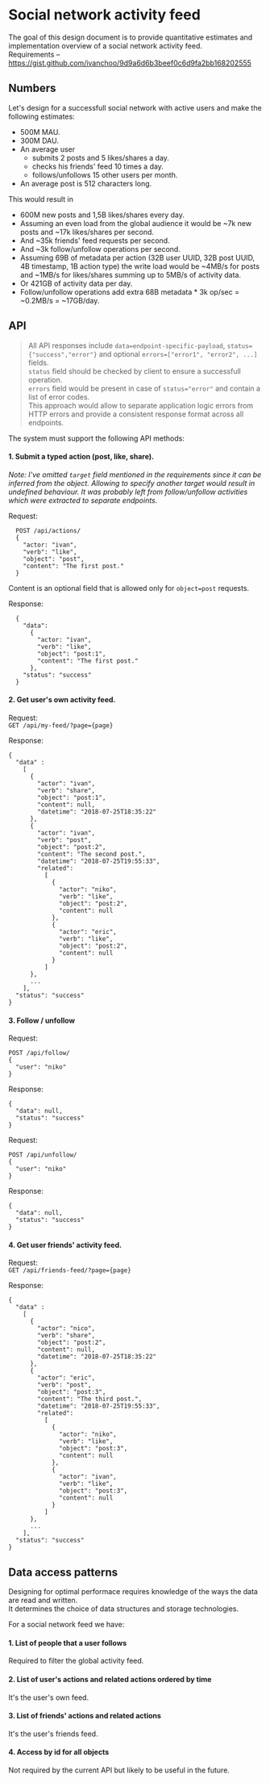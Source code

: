 # Social network activity feed

The goal of this design document is to provide quantitative estimates and implementation overview of a social network activity feed.  
Requirements – https://gist.github.com/ivanchoo/9d9a6d6b3beef0c6d9fa2bb168202555

## Numbers

Let's design for a successfull social network with active users and make the following estimates:  
  * 500M MAU.
  * 300M DAU.
  * An average user
    * submits 2 posts and 5 likes/shares a day.
    * checks his friends' feed 10 times a day.
    * follows/unfollows 15 other users per month.
  * An average post is 512 characters long.

This would result in
  * 600M new posts and 1,5B likes/shares every day.
  * Assuming an even load from the global audience it would be ~7k new posts and ~17k likes/shares per second.
  * And ~35k friends' feed requests per second.
  * And ~3k follow/unfollow operations per second.
  * Assuming 69B of metadata per action (32B user UUID, 32B post UUID, 4B timestamp, 1B action type) the write load would be ~4MB/s for posts and ~1MB/s for likes/shares summing up to 5MB/s of activity data.
  * Or 421GB of activity data per day.
  * Follow/unfollow operations add extra 68B metadata * 3k op/sec = ~0.2MB/s = ~17GB/day.


## API

> All API responses include `data=endpoint-specific-payload`, `status={"success","error"}` and optional `errors=["error1", "error2", ...]` fields.  
> `status` field should be checked by client to ensure a successfull operation.  
> `errors` field would be present in case of `status="error"` and contain a list of error codes.  
> This approach would allow to separate application logic errors from HTTP errors and provide a consistent response format across all endpoints.

The system must support the following API methods:

#### 1. Submit a typed action (post, like, share).  
*Note: I've omitted `target` field mentioned in the requirements since it can be inferred from the object. Allowing to specify another target would result in undefined behaviour. It was probably left from follow/unfollow activities which were extracted to separate endpoints.*

Request:
```
  POST /api/actions/
  {
    "actor: "ivan",
    "verb": "like",
    "object": "post",
    "content": "The first post."
  }
```

Content is an optional field that is allowed only for `object=post` requests.

Response:
```
  {
    "data":
      {
        "actor: "ivan",
        "verb": "like",
        "object": "post:1",
        "content": "The first post."
      },
    "status": "success"
  }
```

#### 2. Get user's own activity feed.

Request:  
```GET /api/my-feed/?page={page}```

Response:
```
{
  "data" :
    [
      {
        "actor": "ivan",
        "verb": "share",
        "object": "post:1",
        "content": null,
        "datetime": "2018-07-25T18:35:22"
      },
      {
        "actor": "ivan",
        "verb": "post",
        "object": "post:2",
        "content": "The second post.",
        "datetime": "2018-07-25T19:55:33",
        "related":
          [
            {
              "actor": "niko",
              "verb": "like",
              "object": "post:2",
              "content": null
            },
            {
              "actor": "eric",
              "verb": "like",
              "object": "post:2",
              "content": null
            }
          ]
      },
      ...
    ],
  "status": "success"
}
```

#### 3. Follow / unfollow

Request:
```
POST /api/follow/
{
  "user": "niko"
}
```

Response:
```
{
  "data": null,
  "status": "success"
}
```

Request:
```
POST /api/unfollow/
{
  "user": "niko"
}
```

Response:
```
{
  "data": null,
  "status": "success"
}
```

#### 4. Get user friends' activity feed.

Request:  
```GET /api/friends-feed/?page={page}```

Response:
```
{
  "data" :
    [
      {
        "actor": "nico",
        "verb": "share",
        "object": "post:2",
        "content": null,
        "datetime": "2018-07-25T18:35:22"
      },
      {
        "actor": "eric",
        "verb": "post",
        "object": "post:3",
        "content": "The third post.",
        "datetime": "2018-07-25T19:55:33",
        "related":
          [
            {
              "actor": "niko",
              "verb": "like",
              "object": "post:3",
              "content": null
            },
            {
              "actor": "ivan",
              "verb": "like",
              "object": "post:3",
              "content": null
            }
          ]
      },
      ...
    ],
  "status": "success"
}
```


## Data access patterns

Designing for optimal performace requires knowledge of the ways the data are read and written.  
It determines the choice of data structures and storage technologies.

For a social network feed we have:

#### 1. List of people that a user follows
Required to filter the global activity feed.

#### 2. List of user's actions and related actions ordered by time
It's the user's own feed.

#### 3. List of friends' actions and related actions
It's the user's friends feed.

#### 4. Access by id for all objects
Not required by the current API but likely to be useful in the future.
